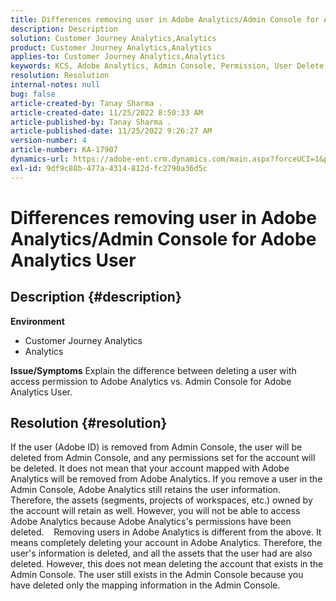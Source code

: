 ```yaml
---
title: Differences removing user in Adobe Analytics/Admin Console for Adobe Analytics User
description: Description
solution: Customer Journey Analytics,Analytics
product: Customer Journey Analytics,Analytics
applies-to: Customer Journey Analytics,Analytics
keywords: KCS, Adobe Analytics, Admin Console, Permission, User Delete, User Removing
resolution: Resolution
internal-notes: null
bug: false
article-created-by: Tanay Sharma .
article-created-date: 11/25/2022 8:50:33 AM
article-published-by: Tanay Sharma .
article-published-date: 11/25/2022 9:26:27 AM
version-number: 4
article-number: KA-17907
dynamics-url: https://adobe-ent.crm.dynamics.com/main.aspx?forceUCI=1&pagetype=entityrecord&etn=knowledgearticle&id=bbe3b632-9e6c-ed11-9561-6045bd006e5a
exl-id: 9df9c88b-477a-4314-812d-fc2790a36d5c
---
```

# Differences removing user in Adobe Analytics/Admin Console for Adobe Analytics User

## Description {#description}

<b>Environment</b>
- Customer Journey Analytics
- Analytics



<b>Issue/Symptoms</b>
Explain the difference between deleting a user with access permission to Adobe Analytics vs. Admin Console for Adobe Analytics User.


## Resolution {#resolution}


If the user (Adobe ID) is removed from Admin Console, the user will be deleted from Admin Console, and any permissions set for the account will be deleted.
It does not mean that your account mapped with Adobe Analytics will be removed from Adobe Analytics. If you remove a user in the Admin Console, Adobe Analytics still retains the user information.
Therefore, the assets (segments, projects of workspaces, etc.) owned by the account will retain as well.
However, you will not be able to access Adobe Analytics because Adobe Analytics's permissions have been deleted.
  
Removing users in Adobe Analytics is different from the above. It means completely deleting your account in Adobe Analytics.
Therefore, the user's information is deleted, and all the assets that the user had are also deleted.
However, this does not mean deleting the account that exists in the Admin Console. The user still exists in the Admin Console because you have deleted only the mapping information in the Admin Console.
